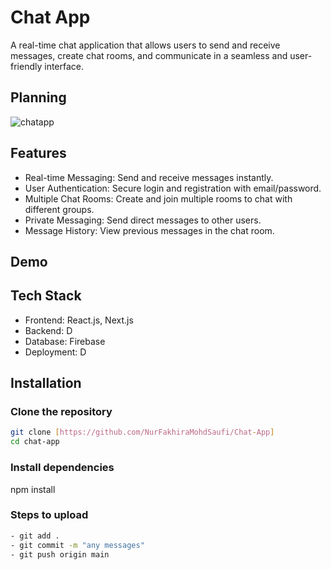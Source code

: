 # Chat App

A real-time chat application that allows users to send and receive messages, create chat rooms, and communicate in a seamless and user-friendly interface.

## Planning

![chatapp](https://github.com/user-attachments/assets/a9066a86-7e82-4433-b5a9-a9b5e19beee6)

## Features

- Real-time Messaging: Send and receive messages instantly.
- User Authentication: Secure login and registration with email/password.
- Multiple Chat Rooms: Create and join multiple rooms to chat with different groups.
- Private Messaging: Send direct messages to other users.
- Message History: View previous messages in the chat room.

## Demo

## Tech Stack

- Frontend: React.js, Next.js
- Backend: D
- Database: Firebase
- Deployment: D
  
## Installation

### Clone the repository

```bash
git clone [https://github.com/NurFakhiraMohdSaufi/Chat-App]
cd chat-app
```

### Install dependencies

npm install

### Steps to upload

```bash
- git add .
- git commit -m "any messages"
- git push origin main
```
